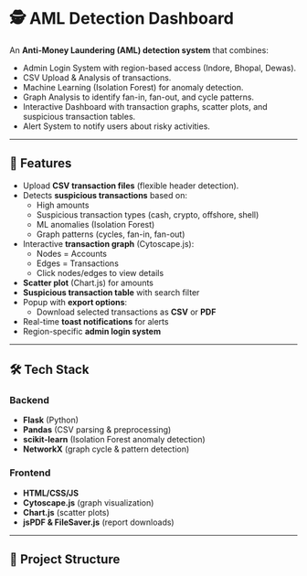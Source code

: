 # 🕵️ AML Detection Dashboard

An **Anti-Money Laundering (AML) detection system** that combines:
- Admin Login System with region-based access (Indore, Bhopal, Dewas).
- CSV Upload & Analysis of transactions.
- Machine Learning (Isolation Forest) for anomaly detection.
- Graph Analysis to identify fan-in, fan-out, and cycle patterns.
- Interactive Dashboard with transaction graphs, scatter plots, and suspicious transaction tables.
- Alert System to notify users about risky activities.
---

## 🚀 Features

- Upload **CSV transaction files** (flexible header detection).
- Detects **suspicious transactions** based on:
  - High amounts
  - Suspicious transaction types (cash, crypto, offshore, shell)
  - ML anomalies (Isolation Forest)
  - Graph patterns (cycles, fan-in, fan-out)
- Interactive **transaction graph** (Cytoscape.js):
  - Nodes = Accounts
  - Edges = Transactions
  - Click nodes/edges to view details
- **Scatter plot** (Chart.js) for amounts
- **Suspicious transaction table** with search filter
- Popup with **export options**:
  - Download selected transactions as **CSV** or **PDF**
- Real-time **toast notifications** for alerts
- Region-specific **admin login system**

---

## 🛠️ Tech Stack

### Backend
- **Flask** (Python)
- **Pandas** (CSV parsing & preprocessing)
- **scikit-learn** (Isolation Forest anomaly detection)
- **NetworkX** (graph cycle & pattern detection)

### Frontend
- **HTML/CSS/JS**
- **Cytoscape.js** (graph visualization)
- **Chart.js** (scatter plots)
- **jsPDF & FileSaver.js** (report downloads)

---

## 📂 Project Structure

